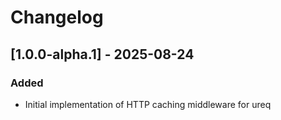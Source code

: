 # Changelog

## [1.0.0-alpha.1] - 2025-08-24

### Added

- Initial implementation of HTTP caching middleware for ureq